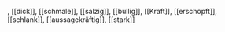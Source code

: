 , [[dick]], [[schmale]], [[salzig]], [[bullig]], [[Kraft]], [[erschöpft]], [[schlank]], [[aussagekräftig]], [[stark]]